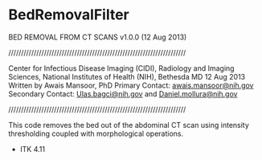 BedRemovalFilter
================

BED REMOVAL FROM CT SCANS  v1.0.0 (12 Aug 2013)

//////////////////////////////////////////////////////////////////////

Center for Infectious Disease Imaging (CIDI),
Radiology and Imaging Sciences,
National Institutes of Health (NIH),
Bethesda MD
12 Aug 2013
Written by Awais Mansoor, PhD
Primary Contact: awais.mansoor@nih.gov
Secondary Contact: Ulas.bagci@nih.gov
and
Daniel.mollura@nih.gov

//////////////////////////////////////////////////////////////////////

This code removes the bed out of the abdominal CT scan using intensity
thresholding coupled with morphological operations.


* ITK
4.11

